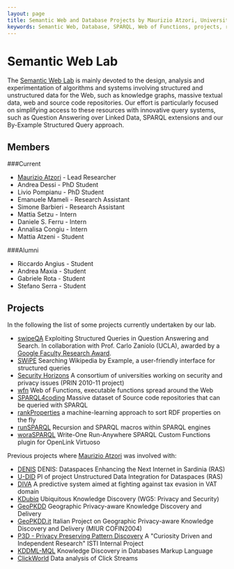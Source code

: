 ```yaml
---
layout: page
title: Semantic Web and Database Projects by Maurizio Atzori, University of Cagliari, Italy
keywords: Semantic Web, Database, SPARQL, Web of Functions, projects, research
---
```


Semantic Web Lab 
================

The [Semantic Web Lab](http://webofcode.org/lab/) is mainly devoted to the design, analysis and experimentation of algorithms and systems involving structured and unstructured data for the Web, such as knowledge graphs, massive textual data, web and source code repositories.
Our effort is particularly focused on simplifying access to these resources with innovative query systems, such as Question Answering over Linked Data, SPARQL extensions and our By-Example Structured Query approach.


Members
------
###Current
 - [Maurizio Atzori](http://atzori.webofcode.org/) - Lead Researcher
 - Andrea Dessi - PhD Student
 - Livio Pompianu - PhD Student
 - Emanuele Mameli - Research Assistant
 - Simone Barbieri - Research Assistant
 - Mattia Setzu - Intern
 - Daniele S. Ferru - Intern
 - Annalisa Congiu - Intern
 - Mattia Atzeni - Student

###Alumni
 - Riccardo Angius - Student
 - Andrea Maxia - Student
 - Gabriele Rota - Student
 - Stefano Serra - Student



Projects
--------
In the following the list of some projects currently undertaken by our lab.

 - [swipeQA]() Exploiting Structured Queries in Question Answering and Search. In collaboration with Prof. Carlo Zaniolo (UCLA), awarded by a [Google Faculty Research Award](http://googleresearch.blogspot.com/2015/02/google-faculty-research-awards-winter.html).
 - [SWiPE](http://atzori.webofcode.org/projects/swipe) Searching Wikipedia by Example, a user-friendly interface for structured queries
 - [Security Horizons](http://atzori.webofcode.org/projects/http://tcs.unica.it/projects/security-horizons) A consortium of universities working on security and privacy issues (PRIN 2010-11 project)
 - [wfn](wfn) Web of Functions, executable functions spread around the Web
 - [SPARQL4coding](http://atzori.webofcode.org/projects/SPARQL4coding) Massive dataset of Source code repositories that can be queried with SPARQL
 - [rankProperties](http://atzori.webofcode.org/projects/rankProperties) a machine-learning approach to sort RDF properties on the fly
 - [runSPARQL](http://atzori.webofcode.org/projects/runSPARQL) Recursion and SPARQL macros within SPARQL engines
 - [woraSPARQL](http://atzori.webofcode.org/projects/woraSPARQL) Write-One Run-Anywhere SPARQL Custom Functions plugin for OpenLink Virtuoso
 
Previous projects where [Maurizio Atzori](http://atzori.webofcode.org/) was involved with:

 - [DENIS]() 
DENIS: Dataspaces Enhancing the Next Internet in Sardinia (RAS)
 - [U-DID]()
PI of project Unstructured Data Integration for Dataspaces (RAS)
 - [DIVA](http://kdd.isti.cnr.it/project/diva)
A predictive system aimed at fighting against tax evasion in VAT domain
 - [KDubiq](http://www.kdubiq.org/kdubiq/control/research_areas#wg5)
Ubiquitous Knowledge Discovery (WG5: Privacy and Security)
 - [GeoPKDD](http://www.geopkdd.eu/)
Geographic Privacy-aware Knowledge Discovery and Delivery
 - [GeoPKDD.it](http://geopkdd.di.unipi.it/)
Italian Project on Geographic Privacy-aware Knowledge Discovery and Delivery (MIUR COFIN2004)
 - [P3D - Privacy Preserving Pattern Discovery](http://www-kdd.isti.cnr.it/p3d/)
A "Curiosity Driven and Independent Research" ISTI Internal Project
 - [KDDML-MQL](http://kdd.di.unipi.it/kddml/)
Knowledge Discovery in Databases Markup Language
 - [ClickWorld]()
Data analysis of Click Streams


